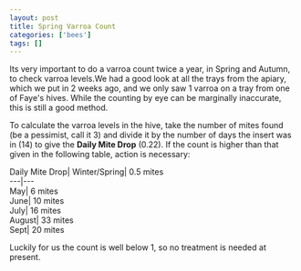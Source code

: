 ```yaml
---
layout: post
title: Spring Varroa Count
categories: ['bees']
tags: []
---
```


Its very important to do a varroa count twice a year, in Spring and Autumn, to check varroa levels.We had a good look at all the trays from the apiary, which we put in 2 weeks ago, and we only saw 1 varroa on a tray from one of Faye's hives. While the counting by eye can be marginally inaccurate, this is still a good method.  
  
  
  
To calculate the varroa levels in the hive, take the number of mites found (be a pessimist, call it 3) and divide it by the number of days the insert was in (14) to give the **Daily Mite Drop** (0.22). If the count is higher than that given in the following table, action is necessary:  
  
  
  
Daily Mite Drop| Winter/Spring| 0.5 mites  
---|---  
May| 6 mites  
June| 10 mites  
July| 16 mites  
August| 33 mites  
Sept| 20 mites  
  
  
  
  
Luckily for us the count is well below 1, so no treatment is needed at present. 
